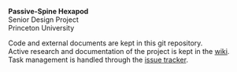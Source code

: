 **Passive-Spine Hexapod**  
Senior Design Project  
Princeton University

Code and external documents are kept in this git repository.   
Active research and documentation of the project is kept in the [wiki](https://github.com/hmartiro/project-thesis/wiki).   
Task management is handled through the [issue tracker](https://github.com/hmartiro/project-thesis/issues).   
